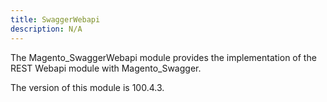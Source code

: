 ```yaml
---
title: SwaggerWebapi
description: N/A
---
```


The Magento_SwaggerWebapi module provides the implementation of the REST Webapi module with Magento_Swagger.

<InlineAlert slots="text" />
The version of this module is 100.4.3.
